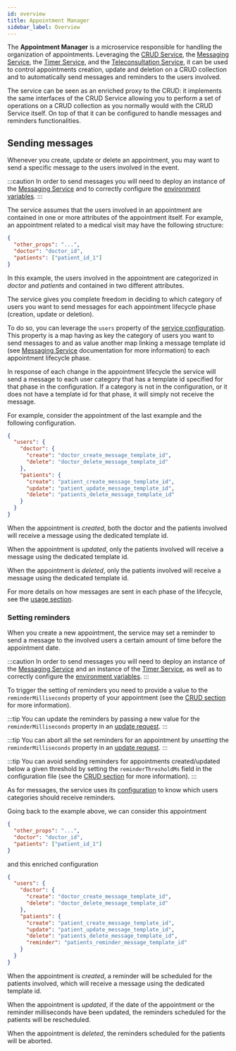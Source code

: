 ```yaml
---
id: overview
title: Appointment Manager
sidebar_label: Overview
---
```

The **Appointment Manager** is a microservice responsible for handling the organization of appointments. Leveraging the 
[CRUD Service](../crud-service/overview_and_usage.md), the [Messaging Service](../messaging-service/overview.md), the [Timer Service](../timer-service/overview.md), and the [Teleconsultation Service](../teleconsultation-service-backend/overview.md), it can be used to control appointments creation, update and deletion on a 
CRUD collection and to automatically send messages and reminders to the users involved. 

The service can be seen as an enriched proxy to the CRUD: it implements the same interfaces of the CRUD Service allowing you
to perform a set of operations on a CRUD collection as you normally would with the CRUD Service itself. On top of that it
can be configured to handle messages and reminders functionalities.

## Sending messages

Whenever you create, update or delete an appointment, you may want to send a specific message to the users involved in the
event. 

:::caution
In order to send messages you will need to deploy an instance of the [Messaging Service](../messaging-service/overview.md) 
and to correctly configure the [environment variables](configuration.md#environment-variables).
:::

The service assumes that the users involved in an appointment are contained in one or more attributes of the appointment
itself. For example, an appointment related to a medical visit may have the following structure:

```json
{
  "other_props": "...",
  "doctor": "doctor_id",
  "patients": ["patient_id_1"]
}
```

In this example, the users involved in the appointment are categorized in _doctor_ and _patients_ and contained in two different
attributes.

The service gives you complete freedom in deciding to which category of users you want to send messages for each appointment
lifecycle phase (creation, update or deletion).

To do so, you can leverage the `users` property of the [service configuration](configuration.md#service-configuration).
This property is a map having as key the category of users you want to send messages to and as value another map linking
a message template id (see [Messaging Service](../messaging-service/overview.md) documentation for more information) to
each appointment lifecycle phase.

In response of each change in the appointment lifecycle the service will send a message to each user category that has a
template id specified for that phase in the configuration. If a category is not in the configuration, or it does not have
a template id for that phase, it will simply not receive the message.

For example, consider the appointment of the last example and the following configuration.

```json
{
  "users": {
    "doctor": {
      "create": "doctor_create_message_template_id",
      "delete": "doctor_delete_message_template_id"
    },
    "patients": {
      "create": "patient_create_message_template_id",
      "update": "patient_update_message_template_id",
      "delete": "patients_delete_message_template_id"
    }
  }
}
```

When the appointment is *created*, both the doctor and the patients involved will receive a message using the dedicated template
id.

When the appointment is *updated*, only the patients involved will receive a message using the dedicated template id.

When the appointment is *deleted*, only the patients involved will receive a message using the dedicated template id.

For more details on how messages are sent in each phase of the lifecycle, see the [usage section](usage.md).

### Setting reminders

When you create a new appointment, the service may set a reminder to send a message to the involved users a certain
amount of time before the appointment date.

:::caution
In order to send messages you will need to deploy an instance of the [Messaging Service](../messaging-service/overview.md)
and an instance of the [Timer Service](../timer-service/overview.md), as well as to correctly configure the 
[environment variables](configuration.md#environment-variables).
:::

To trigger the setting of reminders you need to provide a value to the `reminderMilliseconds` property of your appointment
(see the [CRUD section](configuration.md#appointments-crud) for more information).

:::tip
You can update the reminders by passing a new value for the `reminderMilliseconds` property in an [update request](usage.md#patch-appointmentsid).
:::

:::tip
You can abort all the set reminders for an appointment by _unsetting_ the `reminderMilliseconds` property in an 
[update request](usage.md#patch-appointmentsid).
:::

:::tip
You can avoid sending reminders for appointments created/updated below a given threshold by setting the `reminderThresholdMs` 
field in the configuration file (see the [CRUD section](configuration.md#reminderThresholdMs) for more information).
:::

As for messages, the service uses its [configuration](configuration.md#service-configuration) to know which users
categories should receive reminders.

Going back to the example above, we can consider this appointment

```json
{
  "other_props": "...",
  "doctor": "doctor_id",
  "patients": ["patient_id_1"]
}
```

and this enriched configuration

```json
{
  "users": {
    "doctor": {
      "create": "doctor_create_message_template_id",
      "delete": "doctor_delete_message_template_id"
    },
    "patients": {
      "create": "patient_create_message_template_id",
      "update": "patient_update_message_template_id",
      "delete": "patients_delete_message_template_id",
      "reminder": "patients_reminder_message_template_id"
    }
  }
}
```

When the appointment is *created*, a reminder will be scheduled for the patients involved, which will receive a message
using the dedicated template id.

When the appointment is *updated*, if the date of the appointment or the reminder milliseconds have been updated, 
the reminders scheduled for the patients will be rescheduled.

When the appointment is *deleted*, the reminders scheduled for the patients will be aborted.
